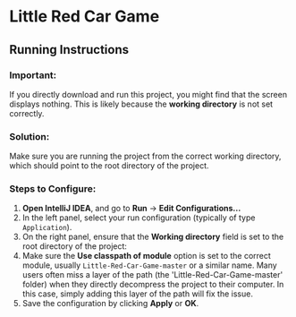 # Little Red Car Game

## Running Instructions

### Important:
If you directly download and run this project, you might find that the screen displays nothing. This is likely because the **working directory** is not set correctly.

### Solution:

Make sure you are running the project from the correct working directory, which should point to the root directory of the project.


### Steps to Configure:
1. **Open IntelliJ IDEA**, and go to **Run** -> **Edit Configurations...**
2. In the left panel, select your run configuration (typically of type `Application`).
3. On the right panel, ensure that the **Working directory** field is set to the root directory of the project:
4. Make sure the **Use classpath of module** option is set to the correct module, usually `Little-Red-Car-Game-master` or a similar name. Many users often miss a layer of the path (the 'Little-Red-Car-Game-master' folder) when they directly decompress the project to their computer. In this case, simply adding this layer of the path will fix the issue.
5. Save the configuration by clicking **Apply** or **OK**.

